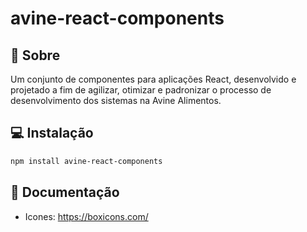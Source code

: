 # avine-react-components

## 🔎 Sobre
Um conjunto de componentes para aplicações React, desenvolvido e projetado a fim de agilizar, otimizar e padronizar o processo de desenvolvimento dos sistemas na Avine Alimentos.

## 💻 Instalação

```sh
npm install avine-react-components
```

## 📖 Documentação
- Icones: https://boxicons.com/